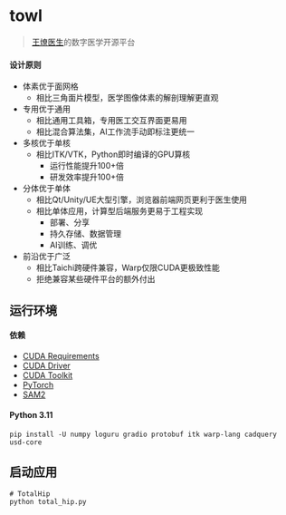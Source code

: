 # towl

> [王燎医生](https://m.haodf.com/doctor/2407512001.html)的数字医学开源平台

#### 设计原则

- 体素优于面网格
  - 相比三角面片模型，医学图像体素的解剖理解更直观
- 专用优于通用
  - 相比通用工具箱，专用医工交互界面更易用
  - 相比混合算法集，AI工作流手动即标注更统一
- 多核优于单核
  - 相比ITK/VTK，Python即时编译的GPU算核
    - 运行性能提升100+倍
    - 研发效率提升100+倍
- 分体优于单体
  - 相比Qt/Unity/UE大型引擎，浏览器前端网页更利于医生使用
  - 相比单体应用，计算型后端服务更易于工程实现
    - 部署、分享
    - 持久存储、数据管理
    - AI训练、调优
- 前沿优于广泛
  - 相比Taichi跨硬件兼容，Warp仅限CUDA更极致性能
  - 拒绝兼容某些硬件平台的额外付出

## 运行环境

#### 依赖

- [CUDA Requirements](https://nvidia.github.io/warp/installation.html#cuda-requirements)
- [CUDA Driver](https://www.nvidia.com/en-us/software/nvidia-app)
- [CUDA Toolkit](https://developer.nvidia.com/cuda-downloads)
- [PyTorch](https://pytorch.org/get-started/locally)
- [SAM2](https://github.com/facebookresearch/sam2)

#### Python 3.11

```shell
pip install -U numpy loguru gradio protobuf itk warp-lang cadquery usd-core
```

## 启动应用

```shell
# TotalHip
python total_hip.py
```
